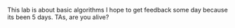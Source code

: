 This lab is about basic algorithms
I hope to get feedback some day because its been 5 days. TAs, are you alive?
